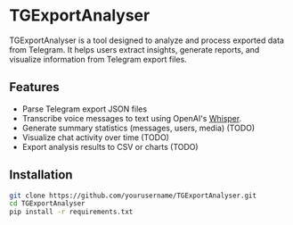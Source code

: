 # TGExportAnalyser

TGExportAnalyser is a tool designed to analyze and process exported data from Telegram. It helps users extract insights, generate reports, and visualize information from Telegram export files.

## Features

- Parse Telegram export JSON files
- Transcribe voice messages to text using OpenAI's [Whisper](https://github.com/openai/whisper).
- Generate summary statistics (messages, users, media) (TODO)
- Visualize chat activity over time (TODO)
- Export analysis results to CSV or charts (TODO)

## Installation

```bash
git clone https://github.com/yourusername/TGExportAnalyser.git
cd TGExportAnalyser
pip install -r requirements.txt
```